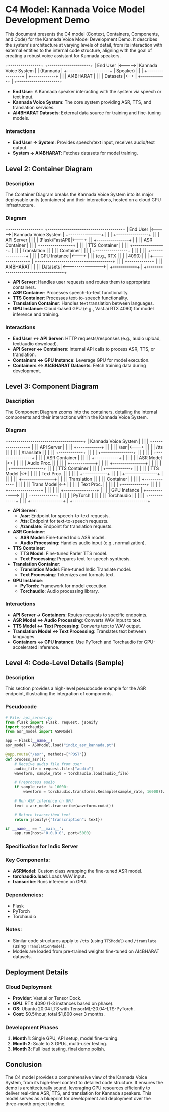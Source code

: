 # C4 Model: Kannada Voice Model Development Demo

This document presents the C4 model (Context, Containers, Components, and Code) for the Kannada Voice Model Development Demo. It describes the system's architecture at varying levels of detail, from its interaction with external entities to the internal code structure, aligning with the goal of creating a robust voice assistant for Kannada speakers.

+----------------+       +---------------------+
|    End User    |<----->| Kannada Voice System |
| (Kannada       |       +---------------------+
|  Speaker)      |       |                     |
+----------------+       |    +------------+   |
                         |    | AI4BHARAT  |   |
                         |    | Datasets   |<--+
                         |    +------------+   |
                         +---------------------+

- **End User**: A Kannada speaker interacting with the system via speech or text input.
- **Kannada Voice System**: The core system providing ASR, TTS, and translation services.
- **AI4BHARAT Datasets**: External data source for training and fine-tuning models.

### Interactions
- **End User → System**: Provides speech/text input, receives audio/text output.
- **System → AI4BHARAT**: Fetches datasets for model training.

## Level 2: Container Diagram

### Description
The Container Diagram breaks the Kannada Voice System into its major deployable units (containers) and their interactions, hosted on a cloud GPU infrastructure.

### Diagram

+----------------+       +-------------------------------------+
|    End User    |<----->|       Kannada Voice System          |
+----------------+       |                                     |
                         |  +----------------+               |
                         |  | API Server     |               |
                         |  | (Flask/FastAPI)|<---+          |
                         |  +----------------+    |          |
                         |  | ASR Container  |    |          |
                         |  +----------------+    |          |
                         |  | TTS Container  |    |          |
                         |  +----------------+    |          |
                         |  | Translation    |    |          |
                         |  | Container      |    |          |
                         |  +----------------+    |          |
                         |                        |          |
                         |  +----------------+    |          |
                         |  | GPU Instance   |<---+          |
                         |  | (e.g., RTX     |               |
                         |  |  4090)         |               |
                         |  +----------------+               |
                         +-------------------------------------+
                         |                                     |
                         |    +------------+                  |
                         |    | AI4BHARAT  |                  |
                         |    | Datasets   |<-----------------+
                         |    +------------+                  |
                         +-------------------------------------+

- **API Server**: Handles user requests and routes them to appropriate containers.
- **ASR Container**: Processes speech-to-text functionality.
- **TTS Container**: Processes text-to-speech functionality.
- **Translation Container**: Handles text translation between languages.
- **GPU Instance**: Cloud-based GPU (e.g., Vast.ai RTX 4090) for model inference and training.

### Interactions
- **End User ↔ API Server**: HTTP requests/responses (e.g., audio upload, text/audio download).
- **API Server ↔ Containers**: Internal API calls to process ASR, TTS, or translation.
- **Containers ↔ GPU Instance**: Leverage GPU for model execution.
- **Containers ↔ AI4BHARAT Datasets**: Fetch training data during development.

## Level 3: Component Diagram

### Description
The Component Diagram zooms into the containers, detailing the internal components and their interactions within the Kannada Voice System.

### Diagram

+-------------------------------------+
|       Kannada Voice System          |
|                                     |
|  +----------------+                 |
|  | API Server     |                 |
|  | +------------+ |                 |
|  | | /asr       |<---+              |
|  | | /tts       |    |              |
|  | | /translate |    |              |
|  | +------------+ |  |              |
|  +----------------+  |              |
|                      |              |
|  +----------------+  |              |
|  | ASR Container  |  |              |
|  | +------------+ |  |              |
|  | | ASR Model  |<+  |              |
|  | | Audio Proc.| |  |              |
|  | +------------+ |  |              |
|  +----------------+  |              |
|                      |              |
|  +----------------+  |              |
|  | TTS Container  |  |              |
|  | +------------+ |  |              |
|  | | TTS Model  |<+  |              |
|  | | Text Proc. | |  |              |
|  | +------------+ |  |              |
|  +----------------+  |              |
|                      |              |
|  +----------------+  |              |
|  | Translation    |  |              |
|  | Container      |  |              |
|  | +------------+ |  |              |
|  | | Trans Model|<-+ |              |
|  | | Text Proc. | |  |              |
|  | +------------+ |  |              |
|  +----------------+  |              |
|                      |              |
|  +----------------+  |              |
|  | GPU Instance   |  +------------> |
|  | +------------+ |                 |
|  | | PyTorch    | |                 |
|  | | Torchaudio | |                 |
|  | +------------+ |                 |
|  +----------------+                 |
+-------------------------------------+

- **API Server**:
  - **/asr**: Endpoint for speech-to-text requests.
  - **/tts**: Endpoint for text-to-speech requests.
  - **/translate**: Endpoint for translation requests.
- **ASR Container**:
  - **ASR Model**: Fine-tuned Indic ASR model.
  - **Audio Processing**: Handles audio input (e.g., normalization).
- **TTS Container**:
  - **TTS Model**: Fine-tuned Parler TTS model.
  - **Text Processing**: Prepares text for speech synthesis.
- **Translation Container**:
  - **Translation Model**: Fine-tuned Indic Translate model.
  - **Text Processing**: Tokenizes and formats text.
- **GPU Instance**:
  - **PyTorch**: Framework for model execution.
  - **Torchaudio**: Audio processing library.

### Interactions
- **API Server → Containers**: Routes requests to specific endpoints.
- **ASR Model ↔ Audio Processing**: Converts WAV input to text.
- **TTS Model ↔ Text Processing**: Converts text to WAV output.
- **Translation Model ↔ Text Processing**: Translates text between languages.
- **Containers ↔ GPU Instance**: Use PyTorch and Torchaudio for GPU-accelerated inference.

## Level 4: Code-Level Details (Sample)

### Description
This section provides a high-level pseudocode example for the ASR endpoint, illustrating the integration of components.

### Pseudocode
```python
# File: api_server.py
from flask import Flask, request, jsonify
import torchaudio
from asr_model import ASRModel

app = Flask(__name__)
asr_model = ASRModel.load("indic_asr_kannada.pt")

@app.route("/asr", methods=["POST"])
def process_asr():
    # Receive audio file from user
    audio_file = request.files["audio"]
    waveform, sample_rate = torchaudio.load(audio_file)

    # Preprocess audio
    if sample_rate != 16000:
        waveform = torchaudio.transforms.Resample(sample_rate, 16000)(waveform)

    # Run ASR inference on GPU
    text = asr_model.transcribe(waveform.cuda())

    # Return transcribed text
    return jsonify({"transcription": text})

if __name__ == "__main__":
    app.run(host="0.0.0.0", port=5000)
```

### Specification for Indic Server

### Key Components:
- **ASRModel**: Custom class wrapping the fine-tuned ASR model.
- **torchaudio.load**: Loads WAV input.
- **transcribe**: Runs inference on GPU.

### Dependencies:
- Flask
- PyTorch
- Torchaudio

### Notes:
- Similar code structures apply to `/tts` (using `TTSModel`) and `/translate` (using `TranslationModel`).
- Models are loaded from pre-trained weights fine-tuned on AI4BHARAT datasets.

## Deployment Details

### Cloud Deployment
- **Provider**: Vast.ai or Tensor Dock.
- **GPU**: RTX 4090 (1-3 instances based on phase).
- **OS**: Ubuntu 20.04 LTS with TensorML-20.04-LTS-PyTorch.
- **Cost**: $0.5/hour, total $1,800 over 3 months.

### Development Phases
1. **Month 1**: Single GPU, API setup, model fine-tuning.
2. **Month 2**: Scale to 3 GPUs, multi-user testing.
3. **Month 3**: Full load testing, final demo polish.

## Conclusion

The C4 model provides a comprehensive view of the Kannada Voice System, from its high-level context to detailed code structure. It ensures the demo is architecturally sound, leveraging GPU resources efficiently to deliver real-time ASR, TTS, and translation for Kannada speakers. This model serves as a blueprint for development and deployment over the three-month project timeline.